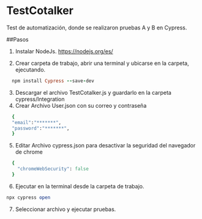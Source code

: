 # TestCotalker

Test de automatización, donde se realizaron pruebas A y B en Cypress.

##Pasos
1. Instalar NodeJs. https://nodejs.org/es/

2. Crear carpeta de trabajo, abrir una terminal y ubicarse en la carpeta, ejecutando.
```ruby
  npm install Cypress --save-dev
```
3. Descargar el archivo TestCotalker.js y guardarlo en la carpeta cypress/Integration
4. Crear Archivo User.json con su correo y contraseña
```ruby
  {
  "email":"*******",
  "password":"*******",
  }
```

5. Editar Archivo cypress.json para desactivar la seguridad del navegador de chrome
```ruby
  {
    "chromeWebSecurity": false
  }
```
6. Ejecutar en la terminal desde la carpeta de trabajo.
```ruby
npx cypress open
```
7. Seleccionar archivo y ejecutar pruebas.
